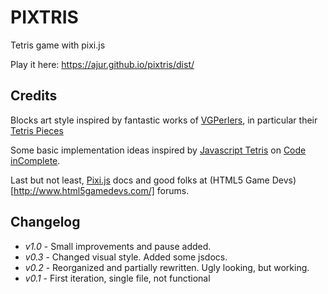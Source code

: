 # PIXTRIS

Tetris game with pixi.js

Play it here: https://ajur.github.io/pixtris/dist/

## Credits

Blocks art style inspired by fantastic works of [VGPerlers](https://www.etsy.com/shop/VGPerlers),
in particular their [Tetris Pieces](https://www.etsy.com/listing/169319291/tetris-pieces-set-of-7-perler-bead)

Some basic implementation ideas inspired
by [Javascript Tetris](http://codeincomplete.com/posts/javascript-tetris/)
on [Code inComplete](http://codeincomplete.com/).

Last but not least, [Pixi.js](http://www.pixijs.com/) docs and good folks
at (HTML5 Game Devs)[http://www.html5gamedevs.com/] forums.


## Changelog

- *v1.0* - Small improvements and pause added.
- *v0.3* - Changed visual style. Added some jsdocs.
- *v0.2* - Reorganized and partially rewritten. Ugly looking, but working.
- *v0.1* - First iteration, single file, not functional
